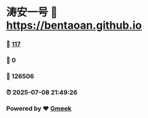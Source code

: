 # 涛安一号 :link: https://bentaoan.github.io 
### :page_facing_up: [117](https://bentaoan.github.io/tag.html) 
### :speech_balloon: 0 
### :hibiscus: 126506 
### :alarm_clock: 2025-07-08 21:49:26 
### Powered by :heart: [Gmeek](https://github.com/Meekdai/Gmeek)
